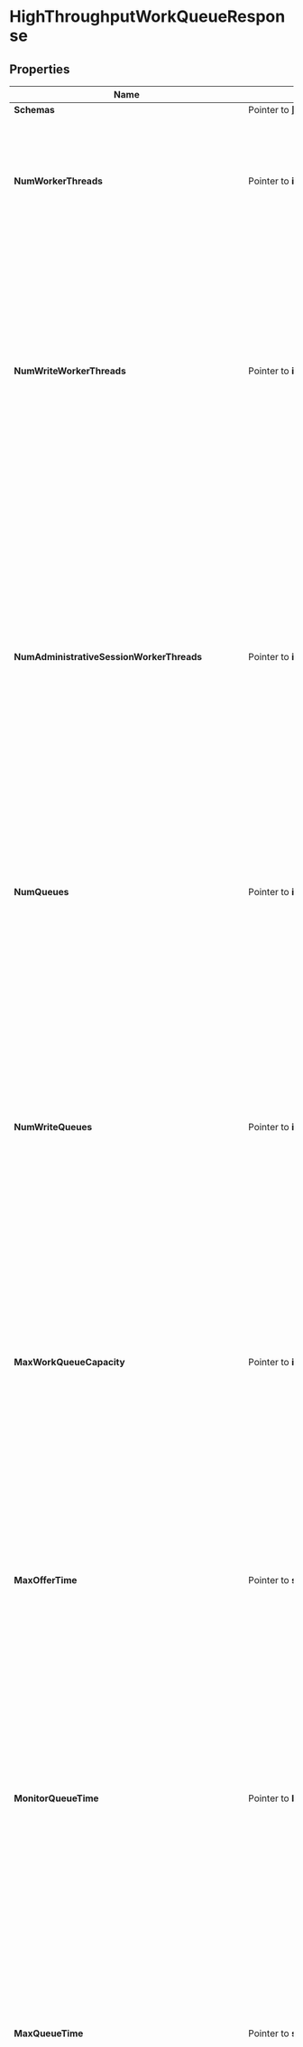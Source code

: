 # HighThroughputWorkQueueResponse

## Properties

Name | Type | Description | Notes
------------ | ------------- | ------------- | -------------
**Schemas** | Pointer to [**[]EnumhighThroughputWorkQueueSchemaUrn**](EnumhighThroughputWorkQueueSchemaUrn.md) |  | [optional] 
**NumWorkerThreads** | Pointer to **int32** | Specifies the total number of worker threads that should be used within the server in order to process requested operations. The worker threads will be split evenly across all of the configured queues. | [optional] 
**NumWriteWorkerThreads** | Pointer to **int32** | Specifies the number of worker threads that should be used within the server to process write (add, delete, modify, and modify DN) operations. If this is specified, then separate sets of worker threads will be used for processing read and write operations, and the value of the num-worker-threads property will reflect the number of threads to use to process read operations. | [optional] 
**NumAdministrativeSessionWorkerThreads** | Pointer to **int32** | Specifies the number of worker threads that should be used to process operations as part of an administrative session. These threads may be reserved only for special use by management applications like dsconfig, the administration console, and other administrative tools, so that these applications may be used to diagnose problems and take any necessary corrective action even if all \&quot;normal\&quot; worker threads are busy processing other requests. | [optional] 
**NumQueues** | Pointer to **int32** | Specifies the number of blocking queues that should be maintained. A value of zero indicates that the server should attempt to automatically select an optimal value (one queue for every two worker threads). | [optional] 
**NumWriteQueues** | Pointer to **int32** | Specifies the number of blocking queues that should be maintained for write operations. This will only be used if a value is specified for the num-write-worker-threads property, in which case the num-queues property will specify the number of queues for read operations. Otherwise, all operations will be processed by a common set of worker threads and the value of the num-queues property will specify the number of queues for all types of operations. | [optional] 
**MaxWorkQueueCapacity** | Pointer to **int32** | Specifies the maximum number of pending operations that may be held in any of the queues at any given time. The total number of pending requests may be as large as this value times the total number of queues. | [optional] 
**MaxOfferTime** | Pointer to **string** | Specifies the maximum length of time that the connection handler should be allowed to wait to enqueue a request if the work queue is full. If the attempt to enqueue an operation does not succeed within this period of time, then the operation will be rejected and an error response will be returned to the client. A value of zero indicates that operations should be rejected immediately if the work queue is already at its maximum capacity. | [optional] 
**MonitorQueueTime** | Pointer to **bool** | Indicates whether the work queue should monitor the length of time that operations are held in the queue. When enabled the queue time will be included with access log messages as \&quot;qtime\&quot; in milliseconds. | [optional] 
**MaxQueueTime** | Pointer to **string** | Specifies the maximum length of time that an operation should be allowed to wait on the work queue. If an operation has been waiting on the queue longer than this period of time, then it will receive an immediate failure result rather than being processed once it has been handed off to a worker thread. A value of zero seconds indicates that there should not be any maximum queue time imposed. This setting will only be used if the monitor-queue-time property has a value of true. | [optional] 
**ExpensiveOperationCheckInterval** | Pointer to **string** | The interval that the work queue should use when checking for potentially expensive operations. If at least expensive-operation-minimum-concurrent-count worker threads are found to be processing the same operation on two consecutive polls separated by this time interval (i.e., the worker thread has been processing that operation for at least this length of time, and potentially up to twice this length of time), then a stack trace of all running threads will be written to a file for analysis to provide potentially useful information that may help better understand the reason it is taking so long. It may be that the operation is simply an expensive one to process, but there may be other external factors (e.g., a database checkpoint, a log rotation, lock contention, etc.) that could be to blame. This option is primarily intended for debugging purposes and should generally be used under the direction of Ping Identity support. | [optional] 
**ExpensiveOperationMinimumConcurrentCount** | Pointer to **int32** | The minimum number of concurrent expensive operations that should be detected to trigger dumping stack traces for all threads. If at least this number of worker threads are seen processing the same operations in two consecutive intervals, then the server will dump a stack trace of all threads to a file. This option is primarily intended for debugging purposes and should generally be used under the direction of Ping Identity support. | [optional] 
**ExpensiveOperationMinimumDumpInterval** | Pointer to **string** | The minimum length of time that should be required to pass after dumping stack trace information for all threads before the server should be allowed to create a second dump. This will help prevent the server from dumping stack traces too frequently and eventually consuming all available disk space with stack trace log output. This option is primarily intended for debugging purposes and should generally be used under the direction of Ping Identity support. | [optional] 
**Meta** | Pointer to [**MetaMeta**](MetaMeta.md) |  | [optional] 
**Urnpingidentityschemasconfigurationmessages20** | Pointer to [**MetaUrnPingidentitySchemasConfigurationMessages20**](MetaUrnPingidentitySchemasConfigurationMessages20.md) |  | [optional] 

## Methods

### NewHighThroughputWorkQueueResponse

`func NewHighThroughputWorkQueueResponse() *HighThroughputWorkQueueResponse`

NewHighThroughputWorkQueueResponse instantiates a new HighThroughputWorkQueueResponse object
This constructor will assign default values to properties that have it defined,
and makes sure properties required by API are set, but the set of arguments
will change when the set of required properties is changed

### NewHighThroughputWorkQueueResponseWithDefaults

`func NewHighThroughputWorkQueueResponseWithDefaults() *HighThroughputWorkQueueResponse`

NewHighThroughputWorkQueueResponseWithDefaults instantiates a new HighThroughputWorkQueueResponse object
This constructor will only assign default values to properties that have it defined,
but it doesn't guarantee that properties required by API are set

### GetSchemas

`func (o *HighThroughputWorkQueueResponse) GetSchemas() []EnumhighThroughputWorkQueueSchemaUrn`

GetSchemas returns the Schemas field if non-nil, zero value otherwise.

### GetSchemasOk

`func (o *HighThroughputWorkQueueResponse) GetSchemasOk() (*[]EnumhighThroughputWorkQueueSchemaUrn, bool)`

GetSchemasOk returns a tuple with the Schemas field if it's non-nil, zero value otherwise
and a boolean to check if the value has been set.

### SetSchemas

`func (o *HighThroughputWorkQueueResponse) SetSchemas(v []EnumhighThroughputWorkQueueSchemaUrn)`

SetSchemas sets Schemas field to given value.

### HasSchemas

`func (o *HighThroughputWorkQueueResponse) HasSchemas() bool`

HasSchemas returns a boolean if a field has been set.

### GetNumWorkerThreads

`func (o *HighThroughputWorkQueueResponse) GetNumWorkerThreads() int32`

GetNumWorkerThreads returns the NumWorkerThreads field if non-nil, zero value otherwise.

### GetNumWorkerThreadsOk

`func (o *HighThroughputWorkQueueResponse) GetNumWorkerThreadsOk() (*int32, bool)`

GetNumWorkerThreadsOk returns a tuple with the NumWorkerThreads field if it's non-nil, zero value otherwise
and a boolean to check if the value has been set.

### SetNumWorkerThreads

`func (o *HighThroughputWorkQueueResponse) SetNumWorkerThreads(v int32)`

SetNumWorkerThreads sets NumWorkerThreads field to given value.

### HasNumWorkerThreads

`func (o *HighThroughputWorkQueueResponse) HasNumWorkerThreads() bool`

HasNumWorkerThreads returns a boolean if a field has been set.

### GetNumWriteWorkerThreads

`func (o *HighThroughputWorkQueueResponse) GetNumWriteWorkerThreads() int32`

GetNumWriteWorkerThreads returns the NumWriteWorkerThreads field if non-nil, zero value otherwise.

### GetNumWriteWorkerThreadsOk

`func (o *HighThroughputWorkQueueResponse) GetNumWriteWorkerThreadsOk() (*int32, bool)`

GetNumWriteWorkerThreadsOk returns a tuple with the NumWriteWorkerThreads field if it's non-nil, zero value otherwise
and a boolean to check if the value has been set.

### SetNumWriteWorkerThreads

`func (o *HighThroughputWorkQueueResponse) SetNumWriteWorkerThreads(v int32)`

SetNumWriteWorkerThreads sets NumWriteWorkerThreads field to given value.

### HasNumWriteWorkerThreads

`func (o *HighThroughputWorkQueueResponse) HasNumWriteWorkerThreads() bool`

HasNumWriteWorkerThreads returns a boolean if a field has been set.

### GetNumAdministrativeSessionWorkerThreads

`func (o *HighThroughputWorkQueueResponse) GetNumAdministrativeSessionWorkerThreads() int32`

GetNumAdministrativeSessionWorkerThreads returns the NumAdministrativeSessionWorkerThreads field if non-nil, zero value otherwise.

### GetNumAdministrativeSessionWorkerThreadsOk

`func (o *HighThroughputWorkQueueResponse) GetNumAdministrativeSessionWorkerThreadsOk() (*int32, bool)`

GetNumAdministrativeSessionWorkerThreadsOk returns a tuple with the NumAdministrativeSessionWorkerThreads field if it's non-nil, zero value otherwise
and a boolean to check if the value has been set.

### SetNumAdministrativeSessionWorkerThreads

`func (o *HighThroughputWorkQueueResponse) SetNumAdministrativeSessionWorkerThreads(v int32)`

SetNumAdministrativeSessionWorkerThreads sets NumAdministrativeSessionWorkerThreads field to given value.

### HasNumAdministrativeSessionWorkerThreads

`func (o *HighThroughputWorkQueueResponse) HasNumAdministrativeSessionWorkerThreads() bool`

HasNumAdministrativeSessionWorkerThreads returns a boolean if a field has been set.

### GetNumQueues

`func (o *HighThroughputWorkQueueResponse) GetNumQueues() int32`

GetNumQueues returns the NumQueues field if non-nil, zero value otherwise.

### GetNumQueuesOk

`func (o *HighThroughputWorkQueueResponse) GetNumQueuesOk() (*int32, bool)`

GetNumQueuesOk returns a tuple with the NumQueues field if it's non-nil, zero value otherwise
and a boolean to check if the value has been set.

### SetNumQueues

`func (o *HighThroughputWorkQueueResponse) SetNumQueues(v int32)`

SetNumQueues sets NumQueues field to given value.

### HasNumQueues

`func (o *HighThroughputWorkQueueResponse) HasNumQueues() bool`

HasNumQueues returns a boolean if a field has been set.

### GetNumWriteQueues

`func (o *HighThroughputWorkQueueResponse) GetNumWriteQueues() int32`

GetNumWriteQueues returns the NumWriteQueues field if non-nil, zero value otherwise.

### GetNumWriteQueuesOk

`func (o *HighThroughputWorkQueueResponse) GetNumWriteQueuesOk() (*int32, bool)`

GetNumWriteQueuesOk returns a tuple with the NumWriteQueues field if it's non-nil, zero value otherwise
and a boolean to check if the value has been set.

### SetNumWriteQueues

`func (o *HighThroughputWorkQueueResponse) SetNumWriteQueues(v int32)`

SetNumWriteQueues sets NumWriteQueues field to given value.

### HasNumWriteQueues

`func (o *HighThroughputWorkQueueResponse) HasNumWriteQueues() bool`

HasNumWriteQueues returns a boolean if a field has been set.

### GetMaxWorkQueueCapacity

`func (o *HighThroughputWorkQueueResponse) GetMaxWorkQueueCapacity() int32`

GetMaxWorkQueueCapacity returns the MaxWorkQueueCapacity field if non-nil, zero value otherwise.

### GetMaxWorkQueueCapacityOk

`func (o *HighThroughputWorkQueueResponse) GetMaxWorkQueueCapacityOk() (*int32, bool)`

GetMaxWorkQueueCapacityOk returns a tuple with the MaxWorkQueueCapacity field if it's non-nil, zero value otherwise
and a boolean to check if the value has been set.

### SetMaxWorkQueueCapacity

`func (o *HighThroughputWorkQueueResponse) SetMaxWorkQueueCapacity(v int32)`

SetMaxWorkQueueCapacity sets MaxWorkQueueCapacity field to given value.

### HasMaxWorkQueueCapacity

`func (o *HighThroughputWorkQueueResponse) HasMaxWorkQueueCapacity() bool`

HasMaxWorkQueueCapacity returns a boolean if a field has been set.

### GetMaxOfferTime

`func (o *HighThroughputWorkQueueResponse) GetMaxOfferTime() string`

GetMaxOfferTime returns the MaxOfferTime field if non-nil, zero value otherwise.

### GetMaxOfferTimeOk

`func (o *HighThroughputWorkQueueResponse) GetMaxOfferTimeOk() (*string, bool)`

GetMaxOfferTimeOk returns a tuple with the MaxOfferTime field if it's non-nil, zero value otherwise
and a boolean to check if the value has been set.

### SetMaxOfferTime

`func (o *HighThroughputWorkQueueResponse) SetMaxOfferTime(v string)`

SetMaxOfferTime sets MaxOfferTime field to given value.

### HasMaxOfferTime

`func (o *HighThroughputWorkQueueResponse) HasMaxOfferTime() bool`

HasMaxOfferTime returns a boolean if a field has been set.

### GetMonitorQueueTime

`func (o *HighThroughputWorkQueueResponse) GetMonitorQueueTime() bool`

GetMonitorQueueTime returns the MonitorQueueTime field if non-nil, zero value otherwise.

### GetMonitorQueueTimeOk

`func (o *HighThroughputWorkQueueResponse) GetMonitorQueueTimeOk() (*bool, bool)`

GetMonitorQueueTimeOk returns a tuple with the MonitorQueueTime field if it's non-nil, zero value otherwise
and a boolean to check if the value has been set.

### SetMonitorQueueTime

`func (o *HighThroughputWorkQueueResponse) SetMonitorQueueTime(v bool)`

SetMonitorQueueTime sets MonitorQueueTime field to given value.

### HasMonitorQueueTime

`func (o *HighThroughputWorkQueueResponse) HasMonitorQueueTime() bool`

HasMonitorQueueTime returns a boolean if a field has been set.

### GetMaxQueueTime

`func (o *HighThroughputWorkQueueResponse) GetMaxQueueTime() string`

GetMaxQueueTime returns the MaxQueueTime field if non-nil, zero value otherwise.

### GetMaxQueueTimeOk

`func (o *HighThroughputWorkQueueResponse) GetMaxQueueTimeOk() (*string, bool)`

GetMaxQueueTimeOk returns a tuple with the MaxQueueTime field if it's non-nil, zero value otherwise
and a boolean to check if the value has been set.

### SetMaxQueueTime

`func (o *HighThroughputWorkQueueResponse) SetMaxQueueTime(v string)`

SetMaxQueueTime sets MaxQueueTime field to given value.

### HasMaxQueueTime

`func (o *HighThroughputWorkQueueResponse) HasMaxQueueTime() bool`

HasMaxQueueTime returns a boolean if a field has been set.

### GetExpensiveOperationCheckInterval

`func (o *HighThroughputWorkQueueResponse) GetExpensiveOperationCheckInterval() string`

GetExpensiveOperationCheckInterval returns the ExpensiveOperationCheckInterval field if non-nil, zero value otherwise.

### GetExpensiveOperationCheckIntervalOk

`func (o *HighThroughputWorkQueueResponse) GetExpensiveOperationCheckIntervalOk() (*string, bool)`

GetExpensiveOperationCheckIntervalOk returns a tuple with the ExpensiveOperationCheckInterval field if it's non-nil, zero value otherwise
and a boolean to check if the value has been set.

### SetExpensiveOperationCheckInterval

`func (o *HighThroughputWorkQueueResponse) SetExpensiveOperationCheckInterval(v string)`

SetExpensiveOperationCheckInterval sets ExpensiveOperationCheckInterval field to given value.

### HasExpensiveOperationCheckInterval

`func (o *HighThroughputWorkQueueResponse) HasExpensiveOperationCheckInterval() bool`

HasExpensiveOperationCheckInterval returns a boolean if a field has been set.

### GetExpensiveOperationMinimumConcurrentCount

`func (o *HighThroughputWorkQueueResponse) GetExpensiveOperationMinimumConcurrentCount() int32`

GetExpensiveOperationMinimumConcurrentCount returns the ExpensiveOperationMinimumConcurrentCount field if non-nil, zero value otherwise.

### GetExpensiveOperationMinimumConcurrentCountOk

`func (o *HighThroughputWorkQueueResponse) GetExpensiveOperationMinimumConcurrentCountOk() (*int32, bool)`

GetExpensiveOperationMinimumConcurrentCountOk returns a tuple with the ExpensiveOperationMinimumConcurrentCount field if it's non-nil, zero value otherwise
and a boolean to check if the value has been set.

### SetExpensiveOperationMinimumConcurrentCount

`func (o *HighThroughputWorkQueueResponse) SetExpensiveOperationMinimumConcurrentCount(v int32)`

SetExpensiveOperationMinimumConcurrentCount sets ExpensiveOperationMinimumConcurrentCount field to given value.

### HasExpensiveOperationMinimumConcurrentCount

`func (o *HighThroughputWorkQueueResponse) HasExpensiveOperationMinimumConcurrentCount() bool`

HasExpensiveOperationMinimumConcurrentCount returns a boolean if a field has been set.

### GetExpensiveOperationMinimumDumpInterval

`func (o *HighThroughputWorkQueueResponse) GetExpensiveOperationMinimumDumpInterval() string`

GetExpensiveOperationMinimumDumpInterval returns the ExpensiveOperationMinimumDumpInterval field if non-nil, zero value otherwise.

### GetExpensiveOperationMinimumDumpIntervalOk

`func (o *HighThroughputWorkQueueResponse) GetExpensiveOperationMinimumDumpIntervalOk() (*string, bool)`

GetExpensiveOperationMinimumDumpIntervalOk returns a tuple with the ExpensiveOperationMinimumDumpInterval field if it's non-nil, zero value otherwise
and a boolean to check if the value has been set.

### SetExpensiveOperationMinimumDumpInterval

`func (o *HighThroughputWorkQueueResponse) SetExpensiveOperationMinimumDumpInterval(v string)`

SetExpensiveOperationMinimumDumpInterval sets ExpensiveOperationMinimumDumpInterval field to given value.

### HasExpensiveOperationMinimumDumpInterval

`func (o *HighThroughputWorkQueueResponse) HasExpensiveOperationMinimumDumpInterval() bool`

HasExpensiveOperationMinimumDumpInterval returns a boolean if a field has been set.

### GetMeta

`func (o *HighThroughputWorkQueueResponse) GetMeta() MetaMeta`

GetMeta returns the Meta field if non-nil, zero value otherwise.

### GetMetaOk

`func (o *HighThroughputWorkQueueResponse) GetMetaOk() (*MetaMeta, bool)`

GetMetaOk returns a tuple with the Meta field if it's non-nil, zero value otherwise
and a boolean to check if the value has been set.

### SetMeta

`func (o *HighThroughputWorkQueueResponse) SetMeta(v MetaMeta)`

SetMeta sets Meta field to given value.

### HasMeta

`func (o *HighThroughputWorkQueueResponse) HasMeta() bool`

HasMeta returns a boolean if a field has been set.

### GetUrnpingidentityschemasconfigurationmessages20

`func (o *HighThroughputWorkQueueResponse) GetUrnpingidentityschemasconfigurationmessages20() MetaUrnPingidentitySchemasConfigurationMessages20`

GetUrnpingidentityschemasconfigurationmessages20 returns the Urnpingidentityschemasconfigurationmessages20 field if non-nil, zero value otherwise.

### GetUrnpingidentityschemasconfigurationmessages20Ok

`func (o *HighThroughputWorkQueueResponse) GetUrnpingidentityschemasconfigurationmessages20Ok() (*MetaUrnPingidentitySchemasConfigurationMessages20, bool)`

GetUrnpingidentityschemasconfigurationmessages20Ok returns a tuple with the Urnpingidentityschemasconfigurationmessages20 field if it's non-nil, zero value otherwise
and a boolean to check if the value has been set.

### SetUrnpingidentityschemasconfigurationmessages20

`func (o *HighThroughputWorkQueueResponse) SetUrnpingidentityschemasconfigurationmessages20(v MetaUrnPingidentitySchemasConfigurationMessages20)`

SetUrnpingidentityschemasconfigurationmessages20 sets Urnpingidentityschemasconfigurationmessages20 field to given value.

### HasUrnpingidentityschemasconfigurationmessages20

`func (o *HighThroughputWorkQueueResponse) HasUrnpingidentityschemasconfigurationmessages20() bool`

HasUrnpingidentityschemasconfigurationmessages20 returns a boolean if a field has been set.


[[Back to Model list]](../README.md#documentation-for-models) [[Back to API list]](../README.md#documentation-for-api-endpoints) [[Back to README]](../README.md)


